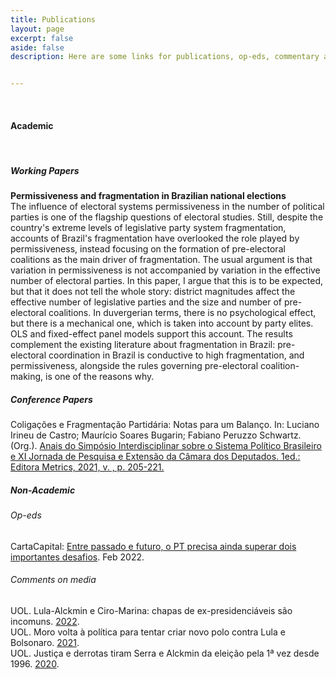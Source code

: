 ```yaml
---
title: Publications
layout: page
excerpt: false
aside: false
description: Here are some links for publications, op-eds, commentary and the like.


---
```

<br>

#### Academic
<br>

##### Working Papers

**Permissiveness and fragmentation in Brazilian national elections**
<br>
  The influence of electoral systems permissiveness in the number of political parties is one of the flagship questions of electoral studies. Still, despite the country's extreme levels of legislative party system fragmentation, accounts of Brazil's fragmentation have overlooked the role played by permissiveness, instead focusing on the formation of pre-electoral coalitions as the main driver of fragmentation. The usual argument is that variation in permissiveness is not accompanied by variation in the effective number of electoral parties. In this paper, I argue that this is to be expected, but that it does not tell the whole story: district magnitudes affect the effective number of legislative parties and the size and number of pre-electoral coalitions. In duvergerian terms, there is no psychological effect, but there is a mechanical one, which is taken into account by party elites. OLS and fixed-effect panel models support this account. The results complement the existing literature about fragmentation in Brazil: pre-electoral coordination in Brazil is conductive to high fragmentation, and permissiveness, alongside the rules governing pre-electoral coalition-making, is one of the reasons why.

##### Conference Papers

Coligações e Fragmentação Partidária: Notas para um Balanço. In: Luciano Irineu de Castro; Maurício Soares Bugarin; Fabiano Peruzzo Schwartz. (Org.). [Anais do Simpósio Interdisciplinar sobre o Sistema Político Brasileiro e XI Jornada de Pesquisa e Extensão da Câmara dos Deputados. 1ed.: Editora Metrics, 2021, v. , p. 205-221.](https://editorametrics.com.br/livro/anais-do-simposio-interdisciplinar-sobre-o-sistema-politico-brasileiro-e-xi-jornada-de-pesquisa-e-extensao-da-camara-dos-deputados)

##### Non-Academic


###### Op-eds

CartaCapital: [Entre passado e futuro, o PT precisa ainda superar dois importantes desafios](https://www.cartacapital.com.br/artigo/entre-passado-e-futuro-o-pt-precisa-ainda-superar-dois-importantes-desafios/). Feb 2022.

###### Comments on media

UOL. Lula-Alckmin e Ciro-Marina: chapas de ex-presidenciáveis são incomuns. [2022](https://noticias.uol.com.br/politica/ultimas-noticias/2022/01/24/chapas-ex-presidenciaveis-lula-alckmin.htm).
<br>
UOL. Moro volta à política para tentar criar novo polo contra Lula e Bolsonaro. [2021](https://noticias.uol.com.br/politica/ultimas-noticias/2021/11/06/sergio-moro-personagem-da-semana.htm).
<br>
UOL. Justiça e derrotas tiram Serra e Alckmin da eleição pela 1ª vez desde 1996. [2020](https://noticias.uol.com.br/eleicoes/2020/09/12/serra-alckmin-eleicoes-prefeitura-sp-psdb.htm).
